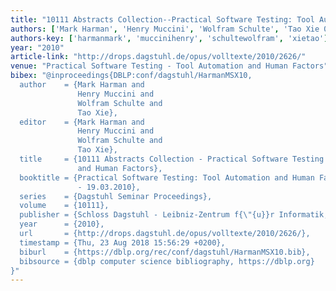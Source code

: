```yaml
---
title: "10111 Abstracts Collection--Practical Software Testing: Tool Automation and Human Factors"
authors: ['Mark Harman', 'Henry Muccini', 'Wolfram Schulte', 'Tao Xie 0001']
authors-key: ['harmanmark', 'muccinihenry', 'schultewolfram', 'xietao']
year: "2010"
article-link: "http://drops.dagstuhl.de/opus/volltexte/2010/2626/"
venue: "Practical Software Testing - Tool Automation and Human Factors"
bibex: "@inproceedings{DBLP:conf/dagstuhl/HarmanMSX10,
  author    = {Mark Harman and
               Henry Muccini and
               Wolfram Schulte and
               Tao Xie},
  editor    = {Mark Harman and
               Henry Muccini and
               Wolfram Schulte and
               Tao Xie},
  title     = {10111 Abstracts Collection - Practical Software Testing : Tool Automation
               and Human Factors},
  booktitle = {Practical Software Testing: Tool Automation and Human Factors, 14.03.
               - 19.03.2010},
  series    = {Dagstuhl Seminar Proceedings},
  volume    = {10111},
  publisher = {Schloss Dagstuhl - Leibniz-Zentrum f{\"{u}}r Informatik, Germany},
  year      = {2010},
  url       = {http://drops.dagstuhl.de/opus/volltexte/2010/2626/},
  timestamp = {Thu, 23 Aug 2018 15:56:29 +0200},
  biburl    = {https://dblp.org/rec/conf/dagstuhl/HarmanMSX10.bib},
  bibsource = {dblp computer science bibliography, https://dblp.org}
}"
---
```

